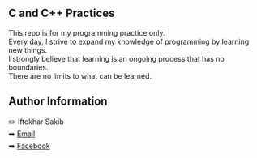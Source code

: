 ## C and C++ Practices  
This repo is for my programming practice only.  
Every day, I strive to expand my knowledge of programming by learning new things.  
I strongly believe that learning is an ongoing process that has no boundaries.  
There are no limits to what can be learned.
## Author Information
:pencil2: Iftekhar Sakib  
:arrow_right: [Email]( pro.iftekhar@gmail.com)  
:arrow_right: [Facebook](https://www.facebook.com/SAKIB797)
